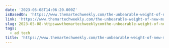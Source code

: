 ```yaml
---
date: '2023-05-08T14:06:20.000Z'
isBasedOn: 'https://www.themartechweekly.com/the-unbearable-weight-of-new-martech/'
link: 'https://www.themartechweekly.com/the-unbearable-weight-of-new-martech/'
slug: 2023-05-08-httpswwwthemartechweeklycomthe-unbearable-weight-of-new-martech
tags:
  - ad tech
title: 'https://www.themartechweekly.com/the-unbearable-weight-of-new-martech/'
---
```


